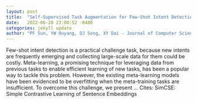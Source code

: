 ```yaml
---
layout: post
title:  "Self-Supervised Task Augmentation for Few-Shot Intent Detection"
date:   2022-06-20 23:00:52 -0400
categories: jekyll update
author: "PF Sun, YW Ouyang, DJ Song, XY Dai - Journal of Computer Science and …, 2022"
---
```

Few-shot intent detection is a practical challenge task, because new intents are frequently emerging and collecting large-scale data for them could be costly. Meta-learning, a promising technique for leveraging data from previous tasks to enable efficient learning of new tasks, has been a popular way to tackle this problem. However, the existing meta-learning models have been evidenced to be overfitting when the meta-training tasks are insufficient. To overcome this challenge, we present …
Cites: ‪SimCSE: Simple Contrastive Learning of Sentence Embeddings‬  